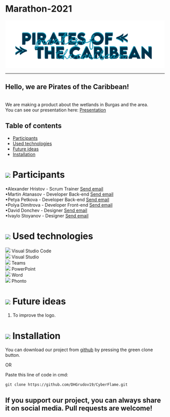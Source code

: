 # Marathon-2021


<img src= "logo/logoReadme.png" width="955">

 ---

## Hello, we are Pirates of the Caribbean!
 <br>
We are making a product about the wetlands in Burgas and the area. <br>
You can see our presentation here:
<a href="presentation and documentation/Presentation.pptx" >Presentation</a>

## Table of contents
 
+ [Participants](#participants)
+ [Used technologies](#used-technologies)
+ [Future ideas](#future-ideas)
+ [Installation](#installation)
 

# <img src = "https://emojipedia-us.s3.dualstack.us-west-1.amazonaws.com/thumbs/120/whatsapp/273/water-wave_1f30a.png" width = "30"> Participants <a name = "participants"></a>

 

•Alexander Hristov - Scrum Trainer <a href="mailto:aihristov18@codingburgas.bg">Send email</a> <br>
•Martin Atanasov - Developer Back-end <a href="mailto:mvatanasov18@codingburgas.bg">Send email</a> <br>
•Petya Petkova - Developer Back-end  <a href="mailto:PIPetkova19@codingburgas.bg">Send email</a> <br>
•Polya Dimitrova - Developer Front-end <a href="mailto:pddimitrova19@codingburgas.bg">Send email</a> <br>
•David Donchev - Designer <a href="mailto:dndonchev20@codingburgas.bg">Send email</a> <br>
•Ivaylo Stoyanov - Designer <a href="mailto:ipstoyanov20@codingburgas.bg">Send email</a> <br> 

 

# <img src = "https://emojipedia-us.s3.dualstack.us-west-1.amazonaws.com/thumbs/120/whatsapp/273/water-wave_1f30a.png" width = "30"> Used technologies <a name = "used-technologies"></a>

 

<img src = "https://upload.wikimedia.org/wikipedia/commons/thumb/9/9a/Visual_Studio_Code_1.35_icon.svg/1024px-Visual_Studio_Code_1.35_icon.svg.png" width = "20"> Visual Studio Code <br>
<img src = "https://upload.wikimedia.org/wikipedia/commons/thumb/c/cd/Visual_Studio_2017_Logo.svg/1200px-Visual_Studio_2017_Logo.svg.png"  width = "20"> Visual Studio  <br>
<img src = "https://heliocentrix.co.uk/wp-content/uploads/2020/04/microsoft-teams-logo-png_480-480.png" width = "20"> Teams <br>
<img src = "https://brandslogos.com/wp-content/uploads/thumbs/microsoft-powerpoint-2013-logo-vector.svg" width ="20"> PowerPoint <br> 
<img src = "https://download.logo.wine/logo/Microsoft_Word/Microsoft_Word-Logo.wine.png" width= "30"> Word <br>
<img src = "https://apps-for-pc.com/wp-content/uploads/2020/02/Phonto-For-PC.png" width= "20"> Phonto <br>

 

# <img src = "https://emojipedia-us.s3.dualstack.us-west-1.amazonaws.com/thumbs/120/whatsapp/273/water-wave_1f30a.png" width = "30"> Future ideas <a name = "future-ideas"></a>

 

1. To improve the logo. <br>

 

# <img src = "https://emojipedia-us.s3.dualstack.us-west-1.amazonaws.com/thumbs/120/whatsapp/273/water-wave_1f30a.png" width = "30"> Installation
<a name = "installation"></a>

You can download our project from [github](https://github.com/DHGrudov19/CyberFlame.git) by pressing the green clone button.

OR

Paste this line of code in cmd:
````
git clone https://github.com/DHGrudov19/CyberFlame.git
````

## If you support our project, you can always share it on social media. Pull requests are welcome!
